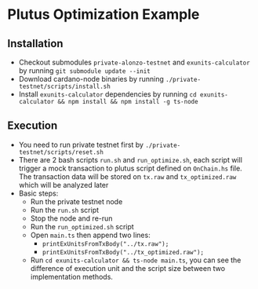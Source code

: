 # Plutus Optimization Example
## Installation
- Checkout submodules `private-alonzo-testnet` and `exunits-calculator` by running `git submodule update --init`
- Download cardano-node binaries by running `./private-testnet/scripts/install.sh`
- Install `exunits-calculator` dependencies by running `cd exunits-calculator && npm install && npm install -g ts-node`

## Execution
- You need to run private testnet first by `./private-testnet/scripts/reset.sh`
- There are 2 bash scripts `run.sh` and `run_optimize.sh`, each script will trigger a mock transaction to plutus script defined on `OnChain.hs` file. The transaction data will be stored on `tx.raw` and `tx_optimized.raw` which will be analyzed later
- Basic steps: 
    - Run the private testnet node
    - Run the `run.sh` script
    - Stop the node and re-run
    - Run the `run_optimized.sh` script
    - Open `main.ts` then append two lines:
        - `printExUnitsFromTxBody("../tx.raw");`
        - `printExUnitsFromTxBody("../tx_optimized.raw");`
    - Run `cd exunits-calculator && ts-node main.ts`, you can see the difference of execution unit and the script size between two implementation methods.